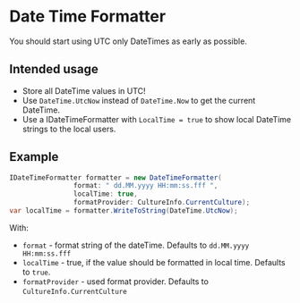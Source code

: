 ﻿# Date Time Formatter

You should start using UTC only DateTimes as early as possible. 

## Intended usage
* Store all DateTime values in UTC!
* Use `DateTime.UtcNow` instead of `DateTime.Now` to get the current DateTime.
* Use a IDateTimeFormatter with `LocalTime = true` to show local DateTime strings to the local users.

## Example
```csharp
IDateTimeFormatter formatter = new DateTimeFormatter(
                format: " dd.MM.yyyy HH:mm:ss.fff ",
                localTime: true,
                formatProvider: CultureInfo.CurrentCulture);
var localTime = formatter.WriteToString(DateTime.UtcNow);
```

With:
* `format` - format string of the dateTime. Defaults to `dd.MM.yyyy HH:mm:ss.fff`
* `localTime` - true, if the value should be formatted in local time. Defaults to `true`.
* `formatProvider` - used format provider. Defaults to `CultureInfo.CurrentCulture`



